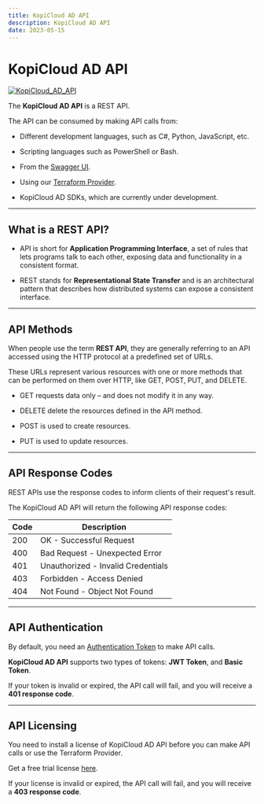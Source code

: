 ```yaml
---
title: KopiCloud AD API
description: KopiCloud AD API
date: 2023-05-15
---
```


# KopiCloud AD API
[![KopiCloud_AD_API](https://img.shields.io/badge/kopiCloud_ad-v1.0+-blueviolet.svg)](https://www.kopicloud-ad-api.com)

The **KopiCloud AD API** is a REST API.

The API can be consumed by making API calls from:

- Different development languages, such as C#, Python, JavaScript, etc.

- Scripting languages such as PowerShell or Bash.

- From the [Swagger UI](../authentication/swagger-authentication.md).

- Using our [Terraform Provider](../terraform/terraform.md).

- KopiCloud AD SDKs, which are currently under development.

----

## What is a REST API?

* API is short for **Application Programming Interface**, a set of rules that lets programs talk to each other, exposing data and functionality in a consistent format.

* REST stands for **Representational State Transfer** and is an architectural pattern that describes how distributed systems can expose a consistent interface.

----

## API Methods

When people use the term **REST API**, they are generally referring to an API accessed using the HTTP protocol at a predefined set of URLs.

These URLs represent various resources with one or more methods that can be performed on them over HTTP, like GET, POST, PUT, and DELETE.

- <span class="btn-get">GET</span> requests data only – and does not modify it in any way.

- <span class="btn-delete">DELETE</span> delete the resources defined in the API method.

- <span class="btn-post">POST</span> is used to create resources.

- <span class="btn-put">PUT</span> is used to update resources.

----

## API Response Codes

REST APIs use the response codes to inform clients of their request's result.

The KopiCloud AD API will return the following API response codes:

| Code | Description                        |
| ---- | ---------------------------------- |
| 200	 | OK - Successful Request            |
| 400	 | Bad Request - Unexpected Error     |
| 401	 | Unauthorized - Invalid Credentials |
| 403	 | Forbidden - Access Denied          |
| 404	 | Not Found - Object Not Found       |

----

## API Authentication

By default, you need an [Authentication Token](../authentication/token-authentication.md) to make API calls.

**KopiCloud AD API** supports two types of tokens: **JWT Token**, and **Basic Token**.

If your token is invalid or expired, the API call will fail, and you will receive a **401 response code**.

----

## API Licensing

You need to install a license of KopiCloud AD API before you can make API calls or use the Terraform Provider.

Get a free trial license [here](https://www.kopicloud-ad-api.com/get-license).

If your license is invalid or expired, the API call will fail, and you will receive a **403 response code**.

